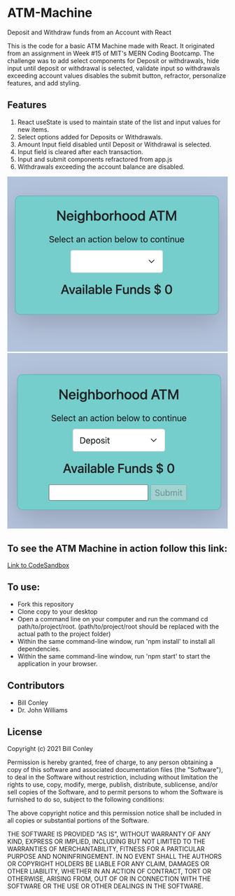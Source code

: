 # ATM-Machine
Deposit and Withdraw funds from an Account with React
<p>This is the code for a basic ATM Machine made with React. It originated from an assignment in Week #15 of MIT's MERN Coding Bootcamp. The challenge was to add select components for Deposit or withdrawals, hide input until deposit or withdrawal is selected, validate input so withdrawals exceeding account values disables the submit button, refractor, personalize features, and add styling.</p>

<h2>Features</h2>
<ol>
<li>React useState is used to maintain state of the list and input values for new items.</li>
<li>Select options added for Deposits or Withdrawals.</li>
<li>Amount Input field disabled until Deposit or Withdrawal is selected.</li>
<li>Input field is cleared after each transaction.</li>
<li>Input and submit components refractored from app.js</li>
  <li>Withdrawals exceeding the account balance are disabled.</li>
</ol>
<img src="./atmModeNotSelected.png"/><img src="./atmDepositSelected.png"/>
<h2>To see the ATM Machine in action follow this link:</h2>
<a href="https://codesandbox.io/s/atm-machine-e50nn">Link to CodeSandbox</a>
<h2>To use:</h2>
<ul>
<li>Fork this repository</li>
<li>Clone copy to your desktop</li>
<li>Open a command line on your computer and run the command cd path/to/project/root. (path/to/project/root should be replaced with the actual path to the project folder)</li>
<li>Within the same command-line window, run 'npm install' to install all dependencies.</li>
<li>Within the same command-line window, run 'npm start' to start the application in your browser.</li>
  </ul>
<h2>Contributors</h2>
<ul>
  <li>Bill Conley</li>
  <li>Dr. John Williams</li>
 </ul>
<h2>License</h2>
<p>Copyright (c) 2021 Bill Conley</p>
<p>Permission is hereby granted, free of charge, to any person obtaining a copy
of this software and associated documentation files (the "Software"), to deal
in the Software without restriction, including without limitation the rights
to use, copy, modify, merge, publish, distribute, sublicense, and/or sell
copies of the Software, and to permit persons to whom the Software is
furnished to do so, subject to the following conditions:</p>
<p>The above copyright notice and this permission notice shall be included in all
copies or substantial portions of the Software. </p>
<p>THE SOFTWARE IS PROVIDED "AS IS", WITHOUT WARRANTY OF ANY KIND, EXPRESS OR
IMPLIED, INCLUDING BUT NOT LIMITED TO THE WARRANTIES OF MERCHANTABILITY,
FITNESS FOR A PARTICULAR PURPOSE AND NONINFRINGEMENT. IN NO EVENT SHALL THE
AUTHORS OR COPYRIGHT HOLDERS BE LIABLE FOR ANY CLAIM, DAMAGES OR OTHER
LIABILITY, WHETHER IN AN ACTION OF CONTRACT, TORT OR OTHERWISE, ARISING FROM,
OUT OF OR IN CONNECTION WITH THE SOFTWARE OR THE USE OR OTHER DEALINGS IN THE
SOFTWARE.</p>

